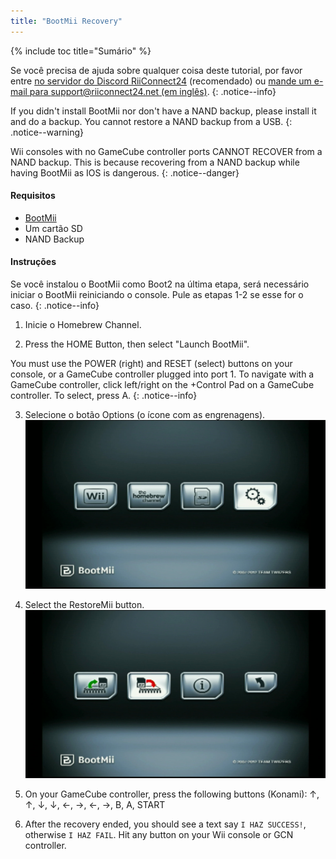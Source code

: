 ```yaml
---
title: "BootMii Recovery"
---
```


{% include toc title="Sumário" %}

Se você precisa de ajuda sobre qualquer coisa deste tutorial, por favor entre [no servidor do Discord RiiConnect24](https://discord.gg/rc24) (recomendado) ou [mande um e-mail para support@riiconnect24.net (em inglês)](mailto:support@riiconnect24.net).
{: .notice--info}

If you didn't install BootMii nor don't have a NAND backup, please install it and do a backup. You cannot restore a NAND backup from a USB.
{: .notice--warning}

Wii consoles with no GameCube controller ports CANNOT RECOVER from a NAND backup. This is because recovering from a NAND backup while having BootMii as IOS is dangerous.
{: .notice--danger}
#### Requisitos

-  [BootMii](https://wii.guide/bootmii)
-  Um cartão SD
-  NAND Backup

#### Instruções

Se você instalou o BootMii como Boot2 na última etapa, será necessário iniciar o BootMii reiniciando o console. Pule as etapas 1-2 se esse for o caso.
{: .notice--info}

1. Inicie o Homebrew Channel.

2. Press the HOME Button, then select "Launch BootMii".

You must use the POWER (right) and RESET (select) buttons on your console, or a GameCube controller plugged into port 1. To navigate with a GameCube controller, click left/right on the +Control Pad on a GameCube controller. To select, press A.
{: .notice--info}

3. Selecione o botão Options (o ícone com as engrenagens). ![BootMii_Gears_Icon](/images/BootMii/BootMii_Gears_Icon.png)

4. Select the RestoreMii button. ![BootMii_Red_Arrow](/images/BootMii/BootMii_Red_Arrow.png)

5. On your GameCube controller, press the following buttons (Konami): ↑, ↑, ↓, ↓, ←, →, ←, →, B, A, START
6. After the recovery ended, you should see a text say `I HAZ SUCCESS!`, otherwise `I HAZ FAIL`. Hit any button on your Wii console or GCN controller.
